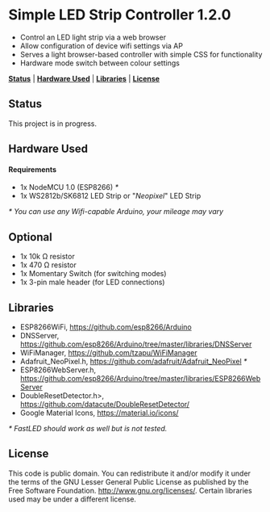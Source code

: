 # Simple LED Strip Controller 1.2.0

*  Control an LED light strip via a web browser
*  Allow configuration of device wifi settings via AP
*  Serves a light browser-based controller with simple CSS for functionality
*  Hardware mode switch between colour settings

**[Status](#status)** |
**[Hardware Used](#hardware-used)** |
**[Libraries](#libraries)** |
**[License](#license)**

## Status

This project is in progress.

## Hardware Used
#### Requirements
* 1x NodeMCU 1.0 (ESP8266) _*_
* 1x WS2812b/SK6812 LED Strip or "_Neopixel_" LED Strip

_* You can use any Wifi-capable Arduino, your mileage may vary_

## Optional
* 1x 10k Ω resistor
* 1x 470 Ω resistor
* 1x Momentary Switch (for switching modes)
* 1x 3-pin male header (for LED connections)

## Libraries
* ESP8266WiFi, https://github.com/esp8266/Arduino
* DNSServer, https://github.com/esp8266/Arduino/tree/master/libraries/DNSServer
* WiFiManager, https://github.com/tzapu/WiFiManager
* Adafruit_NeoPixel.h, https://github.com/adafruit/Adafruit_NeoPixel _*_
* ESP8266WebServer.h, https://github.com/esp8266/Arduino/tree/master/libraries/ESP8266WebServer
* DoubleResetDetector.h>, https://github.com/datacute/DoubleResetDetector/
* Google Material Icons, https://material.io/icons/

_* FastLED should work as well but is not tested._

## License
This code is public domain. You can redistribute it and/or modify it under the terms of the
GNU Lesser General Public License as published by the Free Software Foundation.  <http://www.gnu.org/licenses/>. Certain libraries used may be under a different license.
